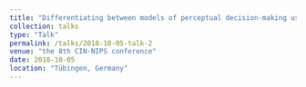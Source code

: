 ```yaml
---
title: "Differentiating between models of perceptual decision-making using pupil-size inferred confidence"
collection: talks
type: "Talk"
permalink: /talks/2018-10-05-talk-2
venue: "the 8th CIN-NIPS conference"
date: 2018-10-05
location: "Tübingen, Germany"
---
```

<!--
This is a description of your talk, which is a markdown files that can be all markdown-ified like any other post. Yay markdown! -->
